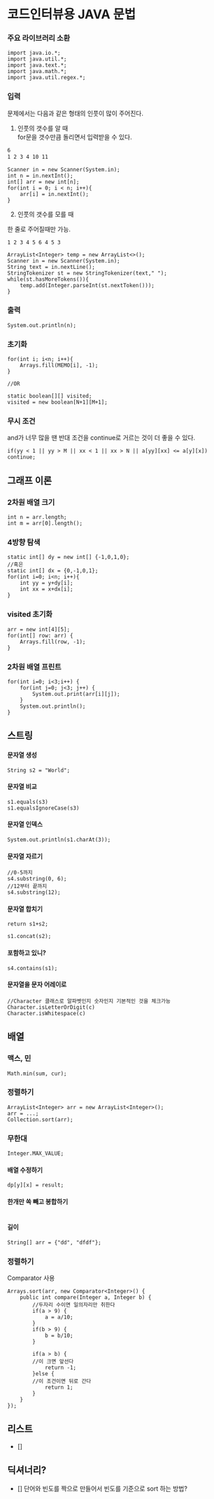 # 코드인터뷰용 JAVA 문법
### 주요 라이브러리 소환
```
import java.io.*;
import java.util.*;
import java.text.*;
import java.math.*;
import java.util.regex.*;
```

### 입력
문제에서는 다음과 같은 형태의 인풋이 많이 주어진다.

1) 인풋의 갯수를 알 때   
for문을 갯수만큼 돌리면서 입력받을 수 있다.

``` bash
6
1 2 3 4 10 11
```


```
Scanner in = new Scanner(System.in);
int n = in.nextInt();
int[] arr = new int[n];
for(int i = 0; i < n; i++){
    arr[i] = in.nextInt();
}
```

2) 인풋의 갯수를 모를 때

한 줄로 주어질때만 가능.
  
```
1 2 3 4 5 6 4 5 3
```

```
ArrayList<Integer> temp = new ArrayList<>();
Scanner in = new Scanner(System.in);
String text = in.nextLine();
StringTokenizer st = new StringTokenizer(text," ");
while(st.hasMoreTokens()){
	temp.add(Integer.parseInt(st.nextToken()));
}

```

### 출력
```
System.out.println(n);
```

### 초기화
```
for(int i; i<n; i++){
	Arrays.fill(MEMO[i], -1);
}

//OR

static boolean[][] visited;
visited = new boolean[N+1][M+1];

```
### 무시 조건
and가 너무 많을 땐 반대 조건을 continue로 거르는 것이 더 좋을 수 있다.

```
if(yy < 1 || yy > M || xx < 1 || xx > N || a[yy][xx] <= a[y][x]) continue;
```

## 그래프 이론
### 2차원 배열 크기
```
int n = arr.length;
int m = arr[0].length();

```
### 4방향 탐색
```
static int[] dy = new int[] {-1,0,1,0};
//혹은
static int[] dx = {0,-1,0,1};
for(int i=0; i<n; i++){
	int yy = y+dy[i];
	int xx = x+dx[i];
}
```
### visited 초기화
```
arr = new int[4][5];
for(int[] row: arr) {
	Arrays.fill(row, -1);
}
```
### 2차원 배열 프린트
```
for(int i=0; i<3;i++) {
	for(int j=0; j<3; j++) {
		System.out.print(arr[i][j]);
	}
	System.out.println();
}
```


## 스트링
#### 문자열 생성
```
String s2 = "World";
```
#### 문자열 비교
```
s1.equals(s3)
s1.equalsIgnoreCase(s3)
```
#### 문자열 인덱스
```
System.out.println(s1.charAt(3));
```
#### 문자열 자르기
```
//0-5까지
s4.substring(0, 6);
//12부터 끝까지
s4.substring(12);
```
#### 문자열 합치기
```
return s1+s2;

s1.concat(s2);
```

#### 포함하고 있니?
```
s4.contains(s1);
```

#### 문자열을 문자 어레이로
```
//Character 클래스로 알파벳인지 숫자인지 기본적인 것을 체크가능
Character.isLetterOrDigit(c)
Character.isWhitespace(c)
```

## 배열

### 맥스, 민
```
Math.min(sum, cur);
```

### 정렬하기
```
ArrayList<Integer> arr = new ArrayList<Integer>();
arr = ...;
Collection.sort(arr);

```

### 무한대
```
Integer.MAX_VALUE;
```

#### 배열 수정하기
```
dp[y][x] = result;
```

#### 한개만 쏙 빼고 봉합하기
```

```

#### 길이
```
String[] arr = {"dd", "dfdf"};
```

### 정렬하기

Comparator 사용
```
Arrays.sort(arr, new Comparator<Integer>() {
	public int compare(Integer a, Integer b) {
		//두자리 수이면 일의자리만 취한다
		if(a > 9) {
			a = a/10;
		}
		if(b > 9) {
			b = b/10;
		}
		
		if(a > b) {
		//이 크면 앞선다
			return -1;
		}else {
		//이 조건이면 뒤로 간다
			return 1;
		}
	}
});
```



## 리스트
- [] 
## 딕셔너리?
- [] 단어와 빈도를 짝으로 만들어서 빈도를 기준으로 sort 하는 방법?